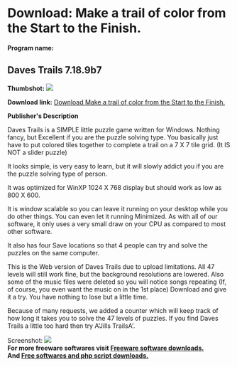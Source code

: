 # Download: Make a trail of color from the Start to the Finish.

**Program name:**

## Daves Trails 7.18.9b7

  
**Thumbshot:** ![](http://www.freewarefiles.com/screenshot/davestrails_md.jpg)   
  
**Download link:** [Download Make a trail of color from the Start to the Finish.](http://freesoftwares.boysofts.com/Daves-Trails_program_99120.html)  
  


**Publisher's Description**  
  


Daves Trails is a SIMPLE little puzzle game written for Windows. Nothing fancy, but Excellent if you are the puzzle solving type. You basically just have to put colored tiles together to complete a trail on a 7 X 7 tile grid. (It IS NOT a slider puzzle) 

It looks simple, is very easy to learn, but it will slowly addict you if you are the puzzle solving type of person.

It was optimized for WinXP 1024 X 768 display but should work as low as 800 X 600.

It is window scalable so you can leave it running on your desktop while you do other things. You can even let it running Minimized. As with all of our software, it only uses a very small draw on your CPU as compared to most other software.

It also has four Save locations so that 4 people can try and solve the puzzles on the same computer. 

This is the Web version of Daves Trails due to upload limitations. All 47 levels will still work fine, but the background resolutions are lowered. Also some of the music files were deleted so you will notice songs repeating (If, of course, you even want the music on in the 1st place) Download and give it a try. You have nothing to lose but a little time.

Because of many requests, we added a counter which will keep track of how long it takes you to solve the 47 levels of puzzles. If you find Daves Trails a little too hard then try A'Jills TrailsA'.

  
  
Screenshot: ![](http://www.freewarefiles.com/screenshot/davestrails.jpg)   
**For more freeware softwares visit [Freeware software downloads.](http://freesoftwares.boysofts.com/)**   
**And [Free softwares and php script downloads.](http://www.boysofts.com/)**
